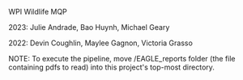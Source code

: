 WPI Wildlife MQP

2023: Julie Andrade, Bao Huynh, Michael Geary

2022: Devin Coughlin, Maylee Gagnon, Victoria Grasso

NOTE: To execute the pipeline, move /EAGLE_reports folder (the file containing pdfs to read) into this project's top-most directory.
